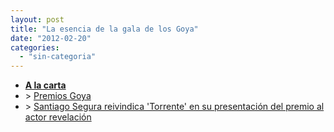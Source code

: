 ```yaml
---
layout: post
title: "La esencia de la gala de los Goya"
date: "2012-02-20"
categories: 
  - "sin-categoria"
---
```


- [**A la carta**](https://www.rtve.es/alacarta/ "A la carta")
- \> [Premios Goya](https://www.rtve.es/alacarta/videos-audios/premios-goya/ "Premios Goya")
- \> [Santiago Segura reivindica 'Torrente' en su presentación del premio al actor revelación](https://www.rtve.es/alacarta/videos/premios-goya/santiago-segura-reivindica-torrente-presentacion-del-premio-actor-revelacion/1326938/ "Santiago Segura reivindica 'Torrente' en su presentación del premio al actor revelación")
